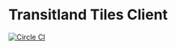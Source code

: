 # Transitland Tiles Client

[![Circle CI](https://circleci.com/gh/transitland/transitland-tiles-python.png?style=badge)](https://circleci.com/gh/transitland/transitland-tiles-python)
